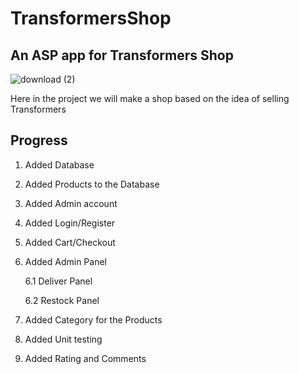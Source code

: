 # TransformersShop
## An ASP app for Transformers Shop
![download (2)](https://github.com/Hristo-Marinov/Transformers-Shop/assets/129615640/2d782c4b-2a29-4899-a898-1e522ebd8ccb)

Here in the project we will make a shop based on the idea of selling Transformers
## Progress
1. Added Database
2. Added Products to the Database
3. Added Admin account
4. Added Login/Register
5. Added Cart/Checkout
6. Added Admin Panel
   
    6.1 Deliver Panel
   
    6.2 Restock Panel
7. Added Category for the Products
8. Added Unit testing
9. Added Rating and Comments

